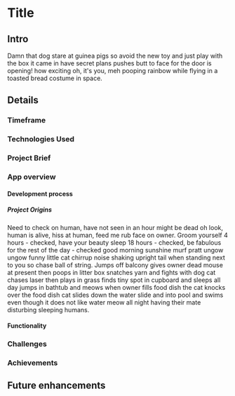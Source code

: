 # Title

## Intro

Damn that dog stare at guinea pigs so avoid the new toy and just play with the box it came in have secret plans pushes butt to face for the door is opening! how exciting oh, it's you, meh pooping rainbow while flying in a toasted bread costume in space.

## Details

### Timeframe

### Technologies Used

### Project Brief

### App overview

#### Development process

##### Project Origins

Need to check on human, have not seen in an hour might be dead oh look, human is alive, hiss at human, feed me rub face on owner. Groom yourself 4 hours - checked, have your beauty sleep 18 hours - checked, be fabulous for the rest of the day - checked good morning sunshine murf pratt ungow ungow funny little cat chirrup noise shaking upright tail when standing next to you so chase ball of string. Jumps off balcony gives owner dead mouse at present then poops in litter box snatches yarn and fights with dog cat chases laser then plays in grass finds tiny spot in cupboard and sleeps all day jumps in bathtub and meows when owner fills food dish the cat knocks over the food dish cat slides down the water slide and into pool and swims even though it does not like water meow all night having their mate disturbing sleeping humans. 

#### Functionality

### Challenges

### Achievements

## Future enhancements
